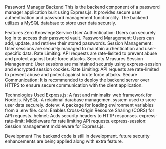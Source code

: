 Password Manager Backend
This is the backend component of a password manager application built using Express.js. It provides secure user authentication and password management functionality. The backend utilizes a MySQL database to store user data securely.

Features
Zero Knowlege Service
User Authentication: Users can securely log in to access their password vault.
Password Management: Users can add, update, and retrieve their stored passwords.
Session Management: User sessions are securely managed to maintain authentication and user-specific data.
Rate Limiting: API requests are rate-limited to prevent abuse and protect against brute force attacks.
Security Measures
Session Management: User sessions are maintained securely using express-session and encrypted session cookies.
Rate Limiting: API requests are rate-limited to prevent abuse and protect against brute force attacks.
Secure Communication: It is recommended to deploy the backend server over HTTPS to ensure secure communication with the client application.

Technologies Used
Express.js: A fast and minimalist web framework for Node.js.
MySQL: A relational database management system used to store user data securely.
dotenv: A package for loading environment variables from a .env file.
cors: Enables Cross-Origin Resource Sharing (CORS) for API requests.
helmet: Adds security headers to HTTP responses.
express-rate-limit: Middleware for rate limiting API requests.
express-session: Session management middleware for Express.js.

Development
The backend code is still in development. future security enhancements are being applied along with extra feature.
